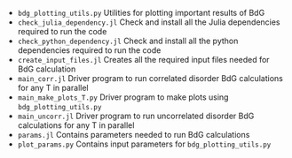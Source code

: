 - `bdg_plotting_utils.py`
    Utilities for plotting important results of BdG
- `check_julia_dependency.jl`
    Check and install all the Julia dependencies required to run the code
- `check_python_dependency.jl`
    Check and install all the python dependencies required to run the code
- `create_input_files.jl`
    Creates all the required input files needed for BdG calculation
- `main_corr.jl`
    Driver program to run correlated disorder BdG calculations for any T in parallel
- `main_make_plots_T.py`
    Driver program to make plots using `bdg_plotting_utils.py`
- `main_uncorr.jl`
    Driver program to run uncorrelated disorder BdG calculations for any T in parallel
- `params.jl`
    Contains parameters needed to run BdG calculations
- `plot_params.py`
    Contains input parameters for `bdg_plotting_utils.py`

